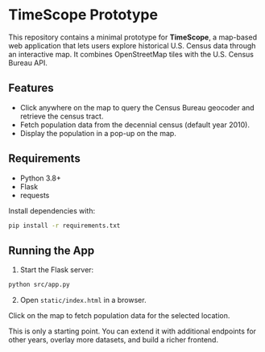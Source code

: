 # TimeScope Prototype

This repository contains a minimal prototype for **TimeScope**, a map-based web application that lets users explore historical U.S. Census data through an interactive map. It combines OpenStreetMap tiles with the U.S. Census Bureau API.

## Features

- Click anywhere on the map to query the Census Bureau geocoder and retrieve the census tract.
- Fetch population data from the decennial census (default year 2010).
- Display the population in a pop-up on the map.

## Requirements

- Python 3.8+
- Flask
- requests

Install dependencies with:

```bash
pip install -r requirements.txt
```

## Running the App

1. Start the Flask server:

```bash
python src/app.py
```

2. Open `static/index.html` in a browser.

Click on the map to fetch population data for the selected location.

This is only a starting point. You can extend it with additional endpoints for other years, overlay more datasets, and build a richer frontend.

